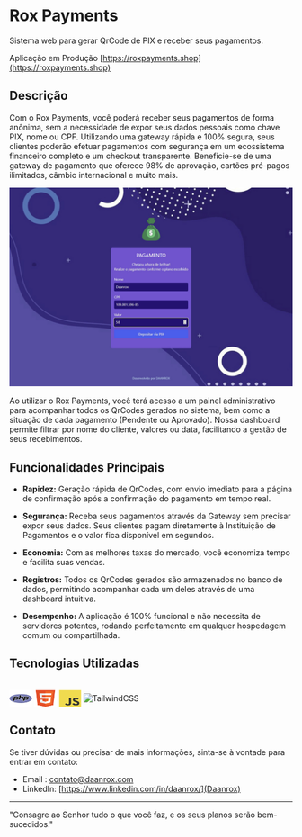 # Rox Payments
Sistema web para gerar QrCode de PIX e receber seus pagamentos.

Aplicação em Produção [https://roxpayments.shop](https://roxpayments.shop)

## Descrição
Com o Rox Payments, você poderá receber seus pagamentos de forma anônima, sem a necessidade de expor seus dados pessoais como chave PIX, nome ou CPF. Utilizando uma gateway rápida e 100% segura, seus clientes poderão efetuar pagamentos com segurança em um ecossistema financeiro completo e um checkout transparente. Beneficie-se de uma gateway de pagamento que oferece 98% de aprovação, cartões pré-pagos ilimitados, câmbio internacional e muito mais.

![Rox Payments Example](/front_gif.gif)

Ao utilizar o Rox Payments, você terá acesso a um painel administrativo para acompanhar todos os QrCodes gerados no sistema, bem como a situação de cada pagamento (Pendente ou Aprovado). Nossa dashboard permite filtrar por nome do cliente, valores ou data, facilitando a gestão de seus recebimentos.

## Funcionalidades Principais

- **Rapidez:** Geração rápida de QrCodes, com envio imediato para a página de confirmação após a confirmação do pagamento em tempo real.

- **Segurança:** Receba seus pagamentos através da Gateway sem precisar expor seus dados. Seus clientes pagam diretamente à Instituição de Pagamentos e o valor fica disponível em segundos.

- **Economia:** Com as melhores taxas do mercado, você economiza tempo e facilita suas vendas.

- **Registros:** Todos os QrCodes gerados são armazenados no banco de dados, permitindo acompanhar cada um deles através de uma dashboard intuitiva.

- **Desempenho:** A aplicação é 100% funcional e não necessita de servidores potentes, rodando perfeitamente em qualquer hospedagem comum ou compartilhada.


## Tecnologias Utilizadas

<div style="display: inline_block"><br>
  <img align="center" alt="PHP" height="30" width="40" src="https://raw.githubusercontent.com/devicons/devicon/master/icons/php/php-original.svg">
  <img align="center" alt="HTML5" height="30" width="40" src="https://raw.githubusercontent.com/devicons/devicon/master/icons/html5/html5-original.svg">
  <img align="center" alt="JavaScript" height="30" width="40" src="https://raw.githubusercontent.com/devicons/devicon/master/icons/javascript/javascript-original.svg">
  <img align="center" alt="TailwindCSS" height="30" width="80" src="https://v1.tailwindcss.com/_next/static/media/tailwind-ui-logo-on-dark.e075f076d1193a2062dc60571c75a1d2.svg">
</div>



## Contato
Se tiver dúvidas ou precisar de mais informações, sinta-se à vontade para entrar em contato:
- Email : [contato@daanrox.com](mailto:contato@daanrox.com)
- LinkedIn: [https://www.linkedin.com/in/daanrox/](Daanrox)

--- 

"Consagre ao Senhor tudo o que você faz, e os seus planos serão bem-sucedidos."
